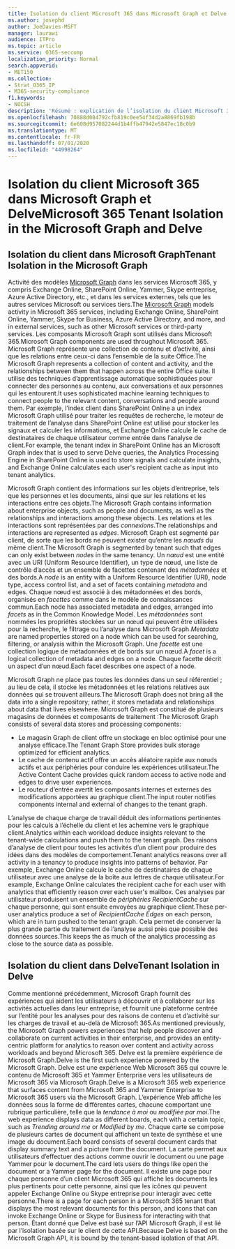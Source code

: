 ```yaml
---
title: Isolation du client Microsoft 365 dans Microsoft Graph et Delve
ms.author: josephd
author: JoeDavies-MSFT
manager: laurawi
audience: ITPro
ms.topic: article
ms.service: O365-seccomp
localization_priority: Normal
search.appverid:
- MET150
ms.collection:
- Strat_O365_IP
- M365-security-compliance
f1.keywords:
- NOCSH
description: 'Résumé : explication de l’isolation du client Microsoft 365 dans Microsoft Graph et dans Delve.'
ms.openlocfilehash: 70888d084792cfb819c0ee54f34d2a8869fb198b
ms.sourcegitcommit: 6e608d957082244d1b4ffb47942e5847ec18c0b9
ms.translationtype: MT
ms.contentlocale: fr-FR
ms.lasthandoff: 07/01/2020
ms.locfileid: "44998264"
---
```

# <a name="microsoft-365-tenant-isolation-in-the-microsoft-graph-and-delve"></a><span data-ttu-id="62c93-103">Isolation du client Microsoft 365 dans Microsoft Graph et Delve</span><span class="sxs-lookup"><span data-stu-id="62c93-103">Microsoft 365 Tenant Isolation in the Microsoft Graph and Delve</span></span>

## <a name="tenant-isolation-in-the-microsoft-graph"></a><span data-ttu-id="62c93-104">Isolation du client dans Microsoft Graph</span><span class="sxs-lookup"><span data-stu-id="62c93-104">Tenant Isolation in the Microsoft Graph</span></span>

<span data-ttu-id="62c93-105">Activité des modèles [Microsoft Graph](https://developer.microsoft.com/graph) dans les services Microsoft 365, y compris Exchange Online, SharePoint Online, Yammer, Skype entreprise, Azure Active Directory, etc., et dans les services externes, tels que les autres services Microsoft ou services tiers.</span><span class="sxs-lookup"><span data-stu-id="62c93-105">The [Microsoft Graph](https://developer.microsoft.com/graph) models activity in Microsoft 365 services, including Exchange Online, SharePoint Online, Yammer, Skype for Business, Azure Active Directory, and more, and in external services, such as other Microsoft services or third-party services.</span></span> <span data-ttu-id="62c93-106">Les composants Microsoft Graph sont utilisés dans Microsoft 365.</span><span class="sxs-lookup"><span data-stu-id="62c93-106">Microsoft Graph components are used throughout Microsoft 365.</span></span> <span data-ttu-id="62c93-107">Microsoft Graph représente une collection de contenu et d’activité, ainsi que les relations entre ceux-ci dans l’ensemble de la suite Office.</span><span class="sxs-lookup"><span data-stu-id="62c93-107">The Microsoft Graph represents a collection of content and activity, and the relationships between them that happen across the entire Office suite.</span></span> <span data-ttu-id="62c93-108">Il utilise des techniques d’apprentissage automatique sophistiquées pour connecter des personnes au contenu, aux conversations et aux personnes qui les entourent.</span><span class="sxs-lookup"><span data-stu-id="62c93-108">It uses sophisticated machine learning techniques to connect people to the relevant content, conversations and people around them.</span></span> <span data-ttu-id="62c93-109">Par exemple, l’index client dans SharePoint Online a un index Microsoft Graph utilisé pour traiter les requêtes de recherche, le moteur de traitement de l’analyse dans SharePoint Online est utilisé pour stocker les signaux et calculer les informations, et Exchange Online calcule le cache de destinataires de chaque utilisateur comme entrée dans l’analyse de client.</span><span class="sxs-lookup"><span data-stu-id="62c93-109">For example, the tenant index in SharePoint Online has an Microsoft Graph index that is used to serve Delve queries, the Analytics Processing Engine in SharePoint Online is used to store signals and calculate insights, and Exchange Online calculates each user's recipient cache as input into tenant analytics.</span></span>

<span data-ttu-id="62c93-110">Microsoft Graph contient des informations sur les objets d’entreprise, tels que les personnes et les documents, ainsi que sur les relations et les interactions entre ces objets.</span><span class="sxs-lookup"><span data-stu-id="62c93-110">The Microsoft Graph contains information about enterprise objects, such as people and documents, as well as the relationships and interactions among these objects.</span></span> <span data-ttu-id="62c93-111">Les relations et les interactions sont représentées par des *connexions*.</span><span class="sxs-lookup"><span data-stu-id="62c93-111">The relationships and interactions are represented as *edges*.</span></span> <span data-ttu-id="62c93-112">Microsoft Graph est segmenté par client, de sorte que les bords ne peuvent exister qu’entre les *nœuds* du même client.</span><span class="sxs-lookup"><span data-stu-id="62c93-112">The Microsoft Graph is segmented by tenant such that edges can only exist between *nodes* in the same tenancy.</span></span> <span data-ttu-id="62c93-113">Un *nœud* est une entité avec un URI (Uniform Resource Identifier), un type de nœud, une liste de contrôle d’accès et un ensemble de facettes contenant des *métadonnées* et des bords.</span><span class="sxs-lookup"><span data-stu-id="62c93-113">A *node* is an entity with a Uniform Resource Identifier (URI), node type, access control list, and a set of facets containing *metadata* and edges.</span></span> <span data-ttu-id="62c93-114">Chaque nœud est associé à des métadonnées et des bords, organisés en *facettes* comme dans le modèle de connaissances commun.</span><span class="sxs-lookup"><span data-stu-id="62c93-114">Each node has associated metadata and edges, arranged into *facets* as in the Common Knowledge Model.</span></span> <span data-ttu-id="62c93-115">Les *métadonnées* sont nommées les propriétés stockées sur un nœud qui peuvent être utilisées pour la recherche, le filtrage ou l’analyse dans Microsoft Graph.</span><span class="sxs-lookup"><span data-stu-id="62c93-115">*Metadata* are named properties stored on a node which can be used for searching, filtering, or analysis within the Microsoft Graph.</span></span> <span data-ttu-id="62c93-116">Une *facette* est une collection logique de métadonnées et de bords sur un nœud.</span><span class="sxs-lookup"><span data-stu-id="62c93-116">A *facet* is a logical collection of metadata and edges on a node.</span></span> <span data-ttu-id="62c93-117">Chaque facette décrit un aspect d’un nœud.</span><span class="sxs-lookup"><span data-stu-id="62c93-117">Each facet describes one aspect of a node.</span></span> 

<span data-ttu-id="62c93-118">Microsoft Graph ne place pas toutes les données dans un seul référentiel ; au lieu de cela, il stocke les métadonnées et les relations relatives aux données qui se trouvent ailleurs.</span><span class="sxs-lookup"><span data-stu-id="62c93-118">The Microsoft Graph does not bring all the data into a single repository; rather, it stores metadata and relationships about data that lives elsewhere.</span></span> <span data-ttu-id="62c93-119">Microsoft Graph est constitué de plusieurs magasins de données et composants de traitement :</span><span class="sxs-lookup"><span data-stu-id="62c93-119">The Microsoft Graph consists of several data stores and processing components:</span></span>

- <span data-ttu-id="62c93-120">Le magasin Graph de client offre un stockage en bloc optimisé pour une analyse efficace.</span><span class="sxs-lookup"><span data-stu-id="62c93-120">The Tenant Graph Store provides bulk storage optimized for efficient analytics.</span></span>
- <span data-ttu-id="62c93-121">Le cache de contenu actif offre un accès aléatoire rapide aux nœuds actifs et aux périphéries pour conduire les expériences utilisateur.</span><span class="sxs-lookup"><span data-stu-id="62c93-121">The Active Content Cache provides quick random access to active node and edges to drive user experiences.</span></span>
- <span data-ttu-id="62c93-122">Le routeur d’entrée avertit les composants internes et externes des modifications apportées au graphique client.</span><span class="sxs-lookup"><span data-stu-id="62c93-122">The input router notifies components internal and external of changes to the tenant graph.</span></span>

<span data-ttu-id="62c93-123">L’analyse de chaque charge de travail déduit des informations pertinentes pour les calculs à l’échelle du client et les achemine vers le graphique client.</span><span class="sxs-lookup"><span data-stu-id="62c93-123">Analytics within each workload deduce insights relevant to the tenant-wide calculations and push them to the tenant graph.</span></span> <span data-ttu-id="62c93-124">Des raisons d’analyse de client pour toutes les activités d’un client pour produire des idées dans des modèles de comportement.</span><span class="sxs-lookup"><span data-stu-id="62c93-124">Tenant analytics reasons over all activity in a tenancy to produce insights into patterns of behavior.</span></span> <span data-ttu-id="62c93-125">Par exemple, Exchange Online calcule le cache de destinataires de chaque utilisateur avec une analyse de la boîte aux lettres de chaque utilisateur.</span><span class="sxs-lookup"><span data-stu-id="62c93-125">For example, Exchange Online calculates the recipient cache for each user with analytics that efficiently reason over each user's mailbox.</span></span> <span data-ttu-id="62c93-126">Ces analyses par utilisateur produisent un ensemble de *périphéries RecipientCache* sur chaque personne, qui sont ensuite envoyées au graphique client.</span><span class="sxs-lookup"><span data-stu-id="62c93-126">These per-user analytics produce a set of *RecipientCache Edges* on each person, which are in turn pushed to the tenant graph.</span></span> <span data-ttu-id="62c93-127">Cela permet de conserver la plus grande partie du traitement de l’analyse aussi près que possible des données sources.</span><span class="sxs-lookup"><span data-stu-id="62c93-127">This keeps the as much of the analytics processing as close to the source data as possible.</span></span>

## <a name="tenant-isolation-in-delve"></a><span data-ttu-id="62c93-128">Isolation du client dans Delve</span><span class="sxs-lookup"><span data-stu-id="62c93-128">Tenant Isolation in Delve</span></span>

<span data-ttu-id="62c93-129">Comme mentionné précédemment, Microsoft Graph fournit des expériences qui aident les utilisateurs à découvrir et à collaborer sur les activités actuelles dans leur entreprise, et fournit une plateforme centrée sur l’entité pour les analyses pour des raisons de contenu et d’activité sur les charges de travail et au-delà de Microsoft 365.</span><span class="sxs-lookup"><span data-stu-id="62c93-129">As mentioned previously, the Microsoft Graph powers experiences that help people discover and collaborate on current activities in their enterprise, and provides an entity-centric platform for analytics to reason over content and activity across workloads and beyond Microsoft 365.</span></span> <span data-ttu-id="62c93-130">Delve est la première expérience de Microsoft Graph.</span><span class="sxs-lookup"><span data-stu-id="62c93-130">Delve is the first such experience powered by the Microsoft Graph.</span></span>
<span data-ttu-id="62c93-131">Delve est une expérience Web Microsoft 365 qui couvre le contenu de Microsoft 365 et Yammer Enterprise vers les utilisateurs de Microsoft 365 via Microsoft Graph.</span><span class="sxs-lookup"><span data-stu-id="62c93-131">Delve is a Microsoft 365 web experience that surfaces content from Microsoft 365 and Yammer Enterprise to Microsoft 365 users via the Microsoft Graph.</span></span> <span data-ttu-id="62c93-132">L’expérience Web affiche les données sous la forme de différentes cartes, chacune comportant une rubrique particulière, telle que la *tendance à moi* ou *modifiée par moi*.</span><span class="sxs-lookup"><span data-stu-id="62c93-132">The web experience displays data as different boards, each with a certain topic, such as *Trending around me* or *Modified by me*.</span></span> <span data-ttu-id="62c93-133">Chaque carte se compose de plusieurs cartes de document qui affichent un texte de synthèse et une image du document.</span><span class="sxs-lookup"><span data-stu-id="62c93-133">Each board consists of several document cards that display summary text and a picture from the document.</span></span> <span data-ttu-id="62c93-134">La carte permet aux utilisateurs d’effectuer des actions comme ouvrir le document ou une page Yammer pour le document.</span><span class="sxs-lookup"><span data-stu-id="62c93-134">The card lets users do things like open the document or a Yammer page for the document.</span></span> <span data-ttu-id="62c93-135">Il existe une page pour chaque personne d’un client Microsoft 365 qui affiche les documents les plus pertinents pour cette personne, ainsi que les icônes qui peuvent appeler Exchange Online ou Skype entreprise pour interagir avec cette personne.</span><span class="sxs-lookup"><span data-stu-id="62c93-135">There is a page for each person in a Microsoft 365 tenant that displays the most relevant documents for this person, and icons that can invoke Exchange Online or Skype for Business for interacting with that person.</span></span> <span data-ttu-id="62c93-136">Étant donné que Delve est basé sur l’API Microsoft Graph, il est lié par l’isolation basée sur le client de cette API.</span><span class="sxs-lookup"><span data-stu-id="62c93-136">Because Delve is based on the Microsoft Graph API, it is bound by the tenant-based isolation of that API.</span></span>